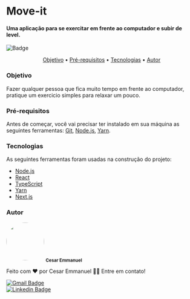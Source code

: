 # Move-it
#### Uma aplicação para se exercitar em frente ao computador e subir de level.

![Badge](https://img.shields.io/badge/Status-Building-%23ffd500?style=for-the-badge&logo=ghost)

<p align="center">
 <a href="#objetivo">Objetivo</a> •
 <a href="#pré-requisitos">Pré-requisitos</a> •
 <a href="#tecnologias">Tecnologias</a> • 
 <a href="#autor">Autor</a>
</p>

### Objetivo

Fazer qualquer pessoa que fica muito tempo em frente ao computador, pratique um exercicio simples para relaxar um pouco.

### Pré-requisitos

Antes de começar, você vai precisar ter instalado em sua máquina as seguintes ferramentas:
[Git](https://git-scm.com), [Node.js](https://nodejs.org/en/), [Yarn](https://classic.yarnpkg.com/en/docs/install#debian-stable). 

### Tecnologias

As seguintes ferramentas foram usadas na construção do projeto:

- [Node.js](https://nodejs.org/en/)
- [React](https://pt-br.reactjs.org/)
- [TypeScript](https://www.typescriptlang.org/)
- [Yarn](https://classic.yarnpkg.com/en/docs/install#debian-stable)
- [Next.js](https://nextjs.org/)

### Autor

 <img style="border-radius: 50%;" src="https://avatars.githubusercontent.com/u/71532601?s=460&u=413e4b54e87e5935778ac9e0160892b94e3e021d&v=4" width="100px;" alt=""/>
 <sub><b>Cesar Emmanuel</b></sub>

Feito com ❤️ por Cesar Emmanuel 👋🏽 Entre em contato!

[![Gmail Badge](https://img.shields.io/badge/-cesaremmmanul@gmail.com-c14438?style=flat-square&logo=Gmail&logoColor=white&link=mailto:cesaremmmanul@gmail.com)](mailto:cesaremmmanul@gmail.com)
<br />
[![Linkedin Badge](https://img.shields.io/badge/LinkedIn-0077B5?style=for-the-badge&logo=linkedin&logoColor=white)](https://www.linkedin.com/in/cesar-emmanuel-194053173/)
